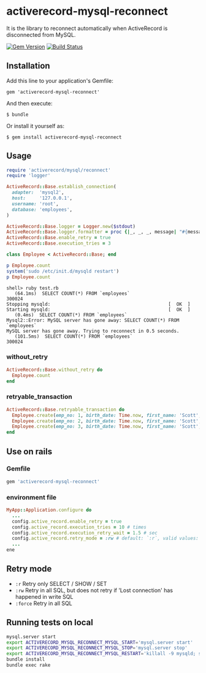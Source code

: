 # activerecord-mysql-reconnect

It is the library to reconnect automatically when ActiveRecord is disconnected from MySQL.

[![Gem Version](https://badge.fury.io/rb/activerecord-mysql-reconnect.png)](http://badge.fury.io/rb/activerecord-mysql-reconnect)
[![Build Status](https://drone.io/bitbucket.org/winebarrel/activerecord-mysql-reconnect/status.png)](https://drone.io/bitbucket.org/winebarrel/activerecord-mysql-reconnect/latest)

## Installation

Add this line to your application's Gemfile:

    gem 'activerecord-mysql-reconnect'

And then execute:

    $ bundle

Or install it yourself as:

    $ gem install activerecord-mysql-reconnect

## Usage

```ruby
require 'activerecord/mysql/reconnect'
require 'logger'

ActiveRecord::Base.establish_connection(
  adapter:  'mysql2',
  host:     '127.0.0.1',
  username: 'root',
  database: 'employees',
)

ActiveRecord::Base.logger = Logger.new($stdout)
ActiveRecord::Base.logger.formatter = proc {|_, _, _, message| "#{message}\n" }
ActiveRecord::Base.enable_retry = true
ActiveRecord::Base.execution_tries = 3

class Employee < ActiveRecord::Base; end

p Employee.count
system('sudo /etc/init.d/mysqld restart')
p Employee.count
```

```
shell> ruby test.rb
   (64.1ms)  SELECT COUNT(*) FROM `employees`
300024
Stopping mysqld:                                           [  OK  ]
Starting mysqld:                                           [  OK  ]
   (0.4ms)  SELECT COUNT(*) FROM `employees`
Mysql2::Error: MySQL server has gone away: SELECT COUNT(*) FROM `employees`
MySQL server has gone away. Trying to reconnect in 0.5 seconds.
   (101.5ms)  SELECT COUNT(*) FROM `employees`
300024
```

### without_retry

```ruby
ActiveRecord::Base.without_retry do
  Employee.count
end
```

### retryable_transaction

```ruby
ActiveRecord::Base.retryable_transaction do
  Employee.create(emp_no: 1, birth_date: Time.now, first_name: 'Scott', last_name: 'Tiger', hire_date: Time.now)
  Employee.create(emp_no: 2, birth_date: Time.now, first_name: 'Scott', last_name: 'Tiger', hire_date: Time.now)
  Employee.create(emp_no: 3, birth_date: Time.now, first_name: 'Scott', last_name: 'Tiger', hire_date: Time.now)
end
```

## Use on rails

### Gemfile

```ruby
gem 'activerecord-mysql-reconnect'
```

### environment file

```ruby
MyApp::Application.configure do
  ...
  config.active_record.enable_retry = true
  config.active_record.execution_tries = 10 # times
  config.active_record.execution_retry_wait = 1.5 # sec
  config.active_record.retry_mode = :rw # default: `:r`, valid values: `:r`, `:rw`, `:force`
  ...
ene
```

## Retry mode

* `:r`      Retry only SELECT / SHOW / SET
* `:rw`     Retry in all SQL, but does not retry if  'Lost connection' has happened in write SQL
* `:force`  Retry in all SQL

## Running tests on local

```sh
mysql.server start
export ACTIVERECORD_MYSQL_RECONNECT_MYSQL_START='mysql.server start'
export ACTIVERECORD_MYSQL_RECONNECT_MYSQL_STOP='mysql.server stop'
export ACTIVERECORD_MYSQL_RECONNECT_MYSQL_RESTART='killall -9 mysqld; sleep 3; mysql.server restart; true'
bundle install
bundle exec rake
```

